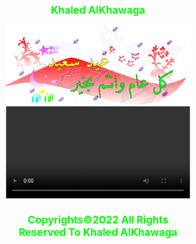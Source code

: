 <html>
  <center>
  <head>
     <h1 style="color:#00ff00;">Khaled AlKhawaga</h1>  
  </head>
    <link rel="stylesheet" href="main.css">
    <style>
          video {
                   width: 100%;
                   height: auto;
                }
    </style>
  <body background="happy.jpg">
  <img src="happy1.webp">
  <video controls autoplay>
  <source src="Boha.mp4" type="video/mp4"><source></video>  
  <h1 style="color:#00ff00">Copyrights&copy;2022 All Rights Reserved To Khaled AlKhawaga</h1>
  <script>alert("🎈عيد اضحي سعيد😍علي الامة الاسلامية😍جميعا يارب🎈")</script>
</body>


